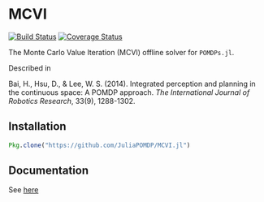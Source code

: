 # MCVI

[![Build Status](https://travis-ci.org/JuliaPOMDP/MCVI.jl.svg?branch=master)](https://travis-ci.org/JuliaPOMDP/MCVI.jl)
[![Coverage Status](https://coveralls.io/repos/github/JuliaPOMDP/MCVI.jl/badge.svg?branch=master)](https://coveralls.io/github/JuliaPOMDP/MCVI.jl?branch=master)

The Monte Carlo Value Iteration (MCVI) offline solver for `POMDPs.jl`.

Described in

Bai, H., Hsu, D., & Lee, W. S. (2014). Integrated perception and planning in the continuous space: A POMDP approach. *The International Journal of Robotics Research*, 33(9), 1288-1302.

## Installation

```julia
Pkg.clone("https://github.com/JuliaPOMDP/MCVI.jl")
```

## Documentation

See [here](http://juliapomdp.github.io/MCVI.jl/)
